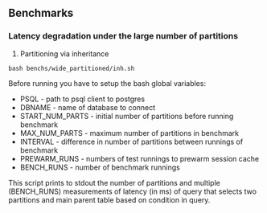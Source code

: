 ## Benchmarks

### Latency degradation under the large number of partitions

1. Partitioning via inheritance

  ```bash benchs/wide_partitioned/inh.sh```

  Before running you have to setup the bash global variables:
  - PSQL - path to psql client to postgres
  - DBNAME - name of database to connect
  - START\_NUM_PARTS - initial number of partitions before running benchmark
  - MAX\_NUM_PARTS - maximum number of partitions in benchmark
  - INTERVAL - difference in number of partitions between runnings of benchmark
  - PREWARM_RUNS - numbers of test runnings to prewarm session cache
  - BENCH_RUNS - number of benchmark runnings

  This script prints to stdout the number of partitions and multiple (BENCH_RUNS) measurements of latency (in ms) of query that selects two partitions and main parent table based on condition in query.

